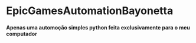 # EpicGamesAutomationBayonetta

#### Apenas uma automoção simples python feita exclusivamente para o meu computador
